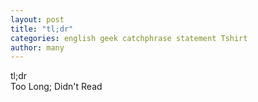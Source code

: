 ```yaml
---
layout: post
title: "tl;dr"
categories: english geek catchphrase statement Tshirt
author: many
---
```


tl;dr   
Too Long; Didn't Read

